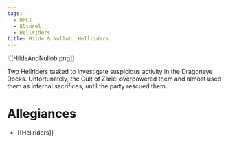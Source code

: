 ```yaml
---
tags:
  - NPCs
  - Elturel
  - Hellriders
title: Hilde & Nullob, Hellriders
---
```

![[HildeAndNullob.png]]

Two Hellriders tasked to investigate suspicious activity in the Dragoneye Docks. Unfortunately, the Cult of Zariel overpowered them and almost used them as infernal sacrifices, until the party rescued them.
# Allegiances
- [[Hellriders]]